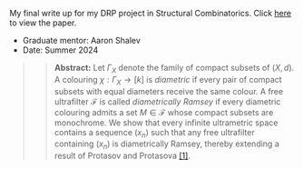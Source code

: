 My final write up for my DRP project in Structural Combinatorics. Click [here](https://github.com/jakegameroff/DRP2024/blob/main/main.pdf) to view the paper.
- Graduate mentor: Aaron Shalev
- Date: Summer 2024
>> **Abstract:** Let $\Gamma_X$ denote the family of compact subsets of $(X,d)$. A colouring $\chi : \Gamma_X \to [k]$ is *diametric* if every pair of compact subsets with equal diameters receive the same colour. A free ultrafilter $\mathcal{F}$ is called *diametrically Ramsey* if every diametric colouring admits a set $M \in \mathcal{F}$ whose compact subsets are monochrome. We show that every infinite ultrametric space contains a sequence $(x_n)$ such that any free ultrafilter containing $(x_n)$ is diametrically Ramsey, thereby extending a result of Protasov and Protasova [\[1\]](http://matstud.org.ua/texts/2018/49_2/115-121.pdf).
